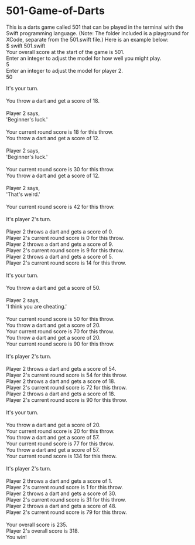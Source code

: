 # 501-Game-of-Darts
This is a darts game called 501 that can be played in the terminal with the Swift programming language. (Note: The folder included is a playground for XCode, separate from the 501.swift file.)
Here is an example below:
<br>
\$ swift 501.swift
<br>
Your overall score at the start of the game is 501.<br>
Enter an integer to adjust the model for how well you might play.<br>
5<br>
Enter an integer to adjust the model for player 2.<br>
50<br>

It's your turn.<br>
<br>
You throw a dart and get a score of 18.<br>
<br>
Player 2 says,<br>
 'Beginner's luck.'<br>
<br>
Your current round score is 18 for this throw.<br>
You throw a dart and get a score of 12.<br>
<br>
Player 2 says,<br>
 'Beginner's luck.'<br>
<br>
Your current round score is 30 for this throw.<br>
You throw a dart and get a score of 12.<br>
<br>
Player 2 says,<br>
 'That's weird.'<br>
<br>
Your current round score is 42 for this throw.<br>
<br>
It's player 2's turn.<br>
<br>
Player 2 throws a dart and gets a score of 0.<br>
Player 2's current round score is 0 for this throw.<br>
Player 2 throws a dart and gets a score of 9.<br>
Player 2's current round score is 9 for this throw.<br>
Player 2 throws a dart and gets a score of 5.<br>
Player 2's current round score is 14 for this throw.<br>
<br>
It's your turn.<br>
<br>
You throw a dart and get a score of 50.<br>
<br>
Player 2 says,<br>
 'I think you are cheating.'<br>
<br>
Your current round score is 50 for this throw.<br>
You throw a dart and get a score of 20.<br>
Your current round score is 70 for this throw.<br>
You throw a dart and get a score of 20.<br>
Your current round score is 90 for this throw.<br>
<br>
It's player 2's turn.<br>
<br>
Player 2 throws a dart and gets a score of 54.<br>
Player 2's current round score is 54 for this throw.<br>
Player 2 throws a dart and gets a score of 18.<br>
Player 2's current round score is 72 for this throw.<br>
Player 2 throws a dart and gets a score of 18.<br>
Player 2's current round score is 90 for this throw.<br>
<br>
It's your turn.<br>
<br>
You throw a dart and get a score of 20.<br>
Your current round score is 20 for this throw.<br>
You throw a dart and get a score of 57.<br>
Your current round score is 77 for this throw.<br>
You throw a dart and get a score of 57.<br>
Your current round score is 134 for this throw.<br>
<br>
It's player 2's turn.<br>
<br>
Player 2 throws a dart and gets a score of 1.<br>
Player 2's current round score is 1 for this throw.<br>
Player 2 throws a dart and gets a score of 30.<br>
Player 2's current round score is 31 for this throw.<br>
Player 2 throws a dart and gets a score of 48.<br>
Player 2's current round score is 79 for this throw.<br>
<br>
Your overall score is 235.<br>
Player 2's overall score is 318.<br>
You win!<br>
